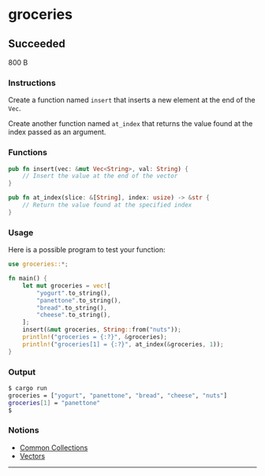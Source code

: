 # groceries

## Succeeded

800 B

### Instructions

Create a function named `insert` that inserts a new element at the end of the `Vec`.

Create another function named `at_index` that returns the value found at the index passed as an argument.

### Functions

```rust
pub fn insert(vec: &mut Vec<String>, val: String) {
    // Insert the value at the end of the vector
}

pub fn at_index(slice: &[String], index: usize) -> &str {
    // Return the value found at the specified index
}
```

### Usage

Here is a possible program to test your function:

```rust
use groceries::*;

fn main() {
    let mut groceries = vec![
        "yogurt".to_string(),
        "panettone".to_string(),
        "bread".to_string(),
        "cheese".to_string(),
    ];
    insert(&mut groceries, String::from("nuts"));
    println!("groceries = {:?}", &groceries);
    println!("groceries[1] = {:?}", at_index(&groceries, 1));
}
```

### Output

```bash
$ cargo run
groceries = ["yogurt", "panettone", "bread", "cheese", "nuts"]
groceries[1] = "panettone"
$
```

### Notions

- [Common Collections](https://doc.rust-lang.org/stable/book/ch08-00-common-collections.html)
- [Vectors](https://doc.rust-lang.org/stable/book/ch08-01-vectors.html)

---
